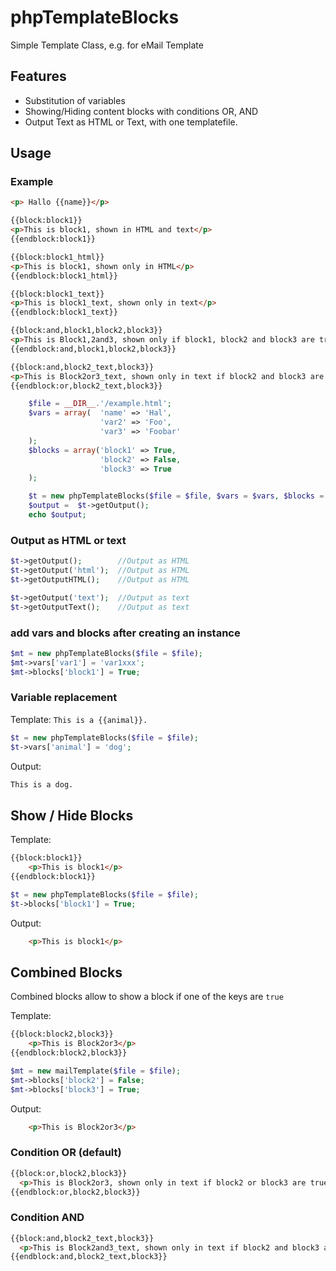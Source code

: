 # phpTemplateBlocks
Simple Template Class, e.g. for eMail Template

## Features

- Substitution of variables
- Showing/Hiding content blocks with conditions OR, AND
- Output Text as HTML or Text, with one templatefile.

## Usage
### Example
```html
<p> Hallo {{name}}</p>

{{block:block1}}
<p>This is block1, shown in HTML and text</p>
{{endblock:block1}}

{{block:block1_html}}
<p>This is block1, shown only in HTML</p>
{{endblock:block1_html}}

{{block:block1_text}}
<p>This is block1_text, shown only in text</p>
{{endblock:block1_text}}

{{block:and,block1,block2,block3}}
<p>This is Block1,2and3, shown only if block1, block2 and block3 are true</p>
{{endblock:and,block1,block2,block3}}

{{block:and,block2_text,block3}}
<p>This is Block2or3_text, shown only in text if block2 and block3 are true</p>
{{endblock:or,block2_text,block3}}
```

```php
    $file = __DIR__.'/example.html';
    $vars = array(  'name' => 'Hal',
                    'var2' => 'Foo',
                    'var3' => 'Foobar'
    );
    $blocks = array('block1' => True,
                    'block2' => False,
                    'block3' => True
    );

    $t = new phpTemplateBlocks($file = $file, $vars = $vars, $blocks = $blocks);
    $output =  $t->getOutput();
    echo $output;
```

### Output as HTML or text
```php
$t->getOutput();        //Output as HTML
$t->getOutput('html');  //Output as HTML
$t->getOutputHTML();    //Output as HTML

$t->getOutput('text');  //Output as text
$t->getOutputText();    //Output as text
```

### add vars and blocks after creating an instance
```php
$mt = new phpTemplateBlocks($file = $file);
$mt->vars['var1'] = 'var1xxx';
$mt->blocks['block1'] = True;
```

### Variable replacement
Template: `This is a {{animal}}.`
```php
$t = new phpTemplateBlocks($file = $file);
$t->vars['animal'] = 'dog';
```

Output: 
```html
This is a dog.
```

## Show / Hide Blocks
Template:
```html
{{block:block1}}
    <p>This is block1</p>
{{endblock:block1}}
```
```php
$t = new phpTemplateBlocks($file = $file);
$t->blocks['block1'] = True;
```

Output:
```html
    <p>This is block1</p>
```

## Combined Blocks
Combined blocks allow to show a block if one of the keys are `true`

Template:
```html
{{block:block2,block3}}
    <p>This is Block2or3</p>
{{endblock:block2,block3}}
```
```php
$mt = new mailTemplate($file = $file);
$mt->blocks['block2'] = False;
$mt->blocks['block3'] = True;
```

Output:
```html
    <p>This is Block2or3</p>
```

### Condition OR (default)
```html
{{block:or,block2,block3}}
  <p>This is Block2or3, shown only in text if block2 or block3 are true</p>
{{endblock:or,block2,block3}}
```

### Condition AND
```html
{{block:and,block2_text,block3}}
  <p>This is Block2and3_text, shown only in text if block2 and block3 are true</p>
{{endblock:and,block2_text,block3}}
```

